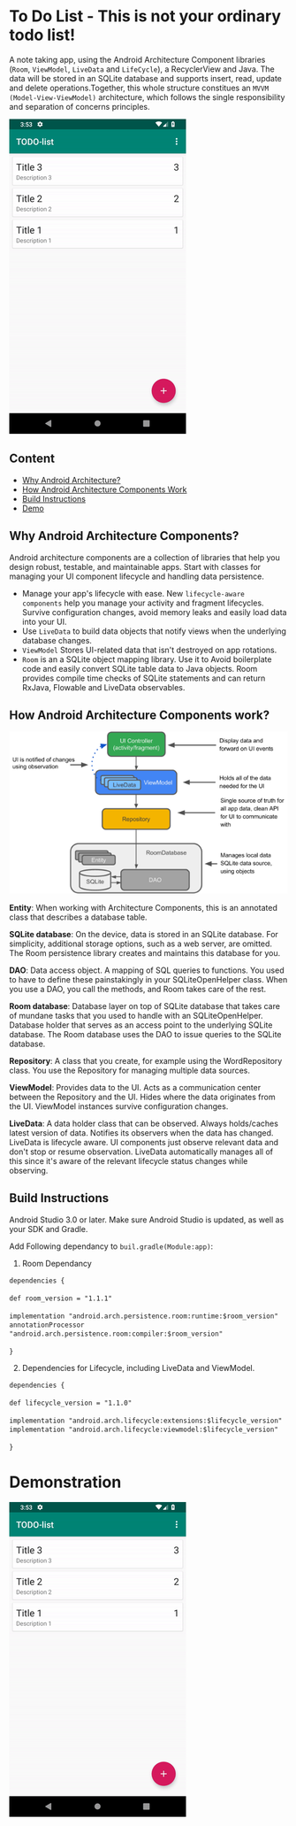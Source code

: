 # To Do List - This is not your ordinary todo list!

A note taking app, using the Android Architecture Component libraries (`Room`, `ViewModel`, `LiveData` and `LifeCycle`), a RecyclerView and Java. The data will be stored in an SQLite database and supports insert, read, update and delete operations.Together, this whole structure constitues an `MVVM (Model-View-ViewModel)` architecture, which follows the single responsibility and separation of concerns principles.

![](todo.gif)

## Content

- [Why Android Architecture?](#why-android-architecture-components)
- [How Android Architecture Components Work](#how-android-architecture-components-work)
- [Build Instructions](#build-instructions)
- [Demo](#demonstration)

## Why Android Architecture Components?

Android architecture components are a collection of libraries that help you design robust, testable, and maintainable apps. Start with classes for managing your UI component lifecycle and handling data persistence.

* Manage your app's lifecycle with ease. New `lifecycle-aware components` help you manage your activity and fragment lifecycles. Survive configuration changes, avoid memory leaks and easily load data into your UI.
* Use `LiveData` to build data objects that notify views when the underlying database changes.
* `ViewModel` Stores UI-related data that isn't destroyed on app rotations.
* `Room` is an a SQLite object mapping library. Use it to Avoid boilerplate code and easily convert SQLite table data to Java objects. Room provides compile time checks of SQLite statements and can return RxJava, Flowable and LiveData observables.

## How Android Architecture Components work?

![](android_components.png)

**Entity**: When working with Architecture Components, this is an annotated class that describes a database table.

**SQLite database**: On the device, data is stored in an SQLite database. For simplicity, additional storage options, such as a web server, are omitted. The Room persistence library creates and maintains this database for you.

**DAO**: Data access object. A mapping of SQL queries to functions. You used to have to define these painstakingly in your SQLiteOpenHelper class. When you use a DAO, you call the methods, and Room takes care of the rest.

**Room database**: Database layer on top of SQLite database that takes care of mundane tasks that you used to handle with an SQLiteOpenHelper. Database holder that serves as an access point to the underlying SQLite database. The Room database uses the DAO to issue queries to the SQLite database.

**Repository**: A class that you create, for example using the WordRepository class. You use the Repository for managing multiple data sources.

**ViewModel**: Provides data to the UI. Acts as a communication center between the Repository and the UI. Hides where the data originates from the UI. ViewModel instances survive configuration changes.

**LiveData**: A data holder class that can be observed. Always holds/caches latest version of data. Notifies its observers when the data has changed. LiveData is lifecycle aware. UI components just observe relevant data and don't stop or resume observation. LiveData automatically manages all of this since it's aware of the relevant lifecycle status changes while observing.

## Build Instructions

Android Studio 3.0 or later. Make sure Android Studio is updated, as well as your SDK and Gradle.

Add Following dependancy to `buil.gradle(Module:app)`:
 
  1. Room Dependancy 
    
    dependencies {
    
    def room_version = "1.1.1"
    
    implementation "android.arch.persistence.room:runtime:$room_version"
    annotationProcessor "android.arch.persistence.room:compiler:$room_version"
    
    }
    
  2. Dependencies for Lifecycle, including LiveData and ViewModel.
  
    dependencies {
    
    def lifecycle_version = "1.1.0"
    
    implementation "android.arch.lifecycle:extensions:$lifecycle_version"
    implementation "android.arch.lifecycle:viewmodel:$lifecycle_version"
    
    }

# Demonstration

![](todo.gif)

    
    
